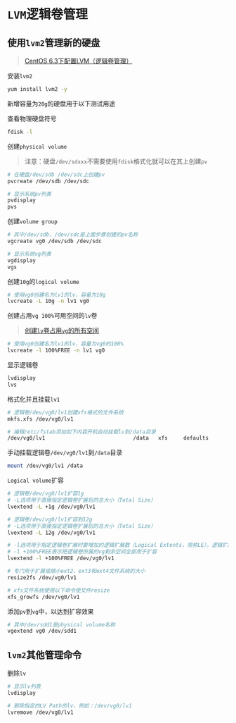 # `LVM`逻辑卷管理

## 使用`lvm2`管理新的硬盘

>[CentOS 6.3下配置LVM（逻辑卷管理）](https://www.cnblogs.com/mchina/p/linux-centos-logical-volume-manager-lvm.html)

安装`lvm2`

```bash
yum install lvm2 -y
```

新增容量为`20g`的硬盘用于以下测试用途

查看物理硬盘符号

```bash
fdisk -l
```

创建`physical volume`

>注意：硬盘`/dev/sdxxx`不需要使用`fdisk`格式化就可以在其上创建`pv`

```bash
# 在硬盘/dev/sdb /dev/sdc上创建pv
pvcreate /dev/sdb /dev/sdc

# 显示系统pv列表
pvdisplay
pvs
```

创建`volume group`

```bash
# 其中/dev/sdb、/dev/sdc是上面步骤创建的pv名称
vgcreate vg0 /dev/sdb /dev/sdc

# 显示系统vg列表
vgdisplay
vgs
```

创建`10g`的`logical volume`

```bash
# 使用vg0创建名为lv1的lv，容量为10g
lvcreate -L 10g -n lv1 vg0
```

创建占用`vg 100%`可用空间的`lv`卷

>[创建`lv`卷占用`vg`的所有空间](https://www.linuxquestions.org/questions/linux-hardware-18/lvcreate-with-max-size-available-749253/)

```bash
# 使用vg0创建名为lv1的lv，容量为vg0的100%
lvcreate -l 100%FREE -n lv1 vg0
```

显示逻辑卷

```bash
lvdisplay
lvs
```

格式化并且挂载`lv1`

```bash
# 逻辑卷/dev/vg0/lv1创建xfs格式的文件系统
mkfs.xfs /dev/vg0/lv1

# 编辑/etc/fstab添加如下内容开机自动挂载lv到/data目录
/dev/vg0/lv1                            /data   xfs     defaults        0 0
```

手动挂载逻辑卷`/dev/vg0/lv1`到`/data`目录

```bash
mount /dev/vg0/lv1 /data
```

`Logical volume`扩容

```bash
# 逻辑卷/dev/vg0/lv1扩容1g
# -L选项用于直接指定逻辑卷扩展后的总大小（Total Size）
lvextend -L +1g /dev/vg0/lv1

# 逻辑卷/dev/vg0/lv1扩容到12g
# -L选项用于直接指定逻辑卷扩展后的总大小（Total Size）
lvextend -L 12g /dev/vg0/lv1

# -l选项用于指定逻辑卷扩展时要增加的逻辑扩展数（Logical Extents，简称LE）。逻辑扩展是LVM中用于分配存储空间的基本单位，其大小在卷组创建时确定，通常为4MB（但这不是固定值，可以根据需要调整）。如果你想要向逻辑卷/dev/vg1000/lvol0增加100个逻辑扩展，且每个逻辑扩展的大小为4MB（这取决于卷组的配置），则可以使用命令lvextend -l +100 /dev/vg1000/lvol0。注意这里的+表示增加，如果不加+，则表示设置逻辑卷的总LE数为指定值。
# -l +100%FREE表示把逻辑卷所属的vg剩余空间全部用于扩容
lvextend -l +100%FREE /dev/vg0/lv1

# 专门用于扩展或缩小ext2、ext3和ext4文件系统的大小
resize2fs /dev/vg0/lv1

# xfs文件系统使用以下命令使文件resize
xfs_growfs /dev/vg0/lv1
```

添加`pv`到`vg`中，以达到扩容效果

```bash
# 其中/dev/sdd1是physical volume名称
vgextend vg0 /dev/sdd1
```



## `lvm2`其他管理命令

删除`lv`

```bash
# 显示lv列表
lvdisplay

# 删除指定的LV Path的lv，例如：/dev/vg0/lv1
lvremove /dev/vg0/lv1
```

